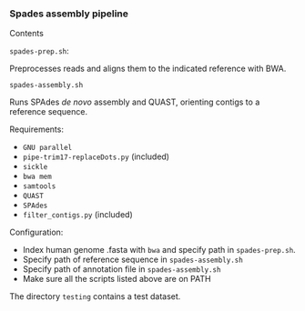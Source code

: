 ### Spades assembly pipeline

Contents

`spades-prep.sh`:

Preprocesses reads and aligns them to the indicated reference with BWA. 

`spades-assembly.sh`

Runs SPAdes *de novo* assembly and QUAST, orienting contigs to a reference sequence. 

Requirements:

- `GNU parallel`
- `pipe-trim17-replaceDots.py` (included)
- `sickle`
- `bwa mem`
- `samtools`
- `QUAST`
- `SPAdes`
- `filter_contigs.py` (included)

Configuration:

- Index human genome .fasta with `bwa` and specify path in `spades-prep.sh`. 
- Specify path of reference sequence in `spades-assembly.sh`
- Specify path of annotation file in `spades-assembly.sh`
- Make sure all the scripts listed above are on PATH

The directory `testing` contains a test dataset. 
